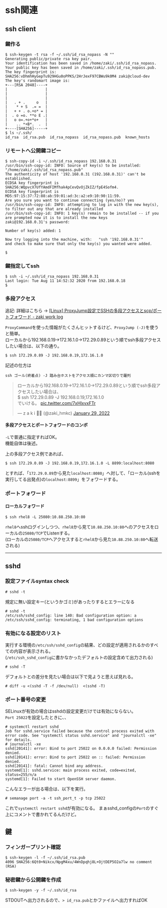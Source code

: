 # ssh関連

## ssh client

### 鍵作る

```console
$ ssh-keygen -t rsa -f ~/.ssh/id_rsa_nopass -N ""
Generating public/private rsa key pair.
Your identification has been saved in /home/zaki/.ssh/id_rsa_nopass.
Your public key has been saved in /home/zaki/.ssh/id_rsa_nopass.pub.
The key fingerprint is:
SHA256:vDhmhHyGepTu929HGu0oPPKS/2HrJexF97CBWu9k0M4 zaki@cloud-dev
The key's randomart image is:
+---[RSA 2048]----+
|                 |
|                 |
|                 |
|   . + .     o   |
|    * + S  .= =  |
|   + + . o.+o* = |
|  . o =o. **o E .|
|   o o=.+o+*o+   |
|    .. *+B*.  .  |
+----[SHA256]-----+
$ ls ~/.ssh/
id_rsa  id_rsa.pub  id_rsa_nopass  id_rsa_nopass.pub  known_hosts
```

### リモートへ公開鍵コピー

```console
$ ssh-copy-id -i ~/.ssh/id_rsa_nopass 192.168.0.31
/usr/bin/ssh-copy-id: INFO: Source of key(s) to be installed: "/home/zaki/.ssh/id_rsa_nopass.pub"
The authenticity of host '192.168.0.31 (192.168.0.31)' can't be established.
ECDSA key fingerprint is SHA256:WQpvcX7UfYAmdFIMfhak4pCevQvOjZkIZ/fpE4Sofm4.
ECDSA key fingerprint is MD5:97:15:37:72:88:ab:59:01:ad:3c:a2:e9:10:90:11:59.
Are you sure you want to continue connecting (yes/no)? yes
/usr/bin/ssh-copy-id: INFO: attempting to log in with the new key(s), to filter out any that are already installed
/usr/bin/ssh-copy-id: INFO: 1 key(s) remain to be installed -- if you are prompted now it is to install the new keys
zaki@192.168.0.31's password: 

Number of key(s) added: 1

Now try logging into the machine, with:   "ssh '192.168.0.31'"
and check to make sure that only the key(s) you wanted were added.

$
```

### 鍵指定してssh

```console
$ ssh -i ~/.ssh/id_rsa_nopass 192.168.0.31
Last login: Tue Aug 11 14:52:32 2020 from 192.168.0.18
$ 
```

### 多段アクセス

追記: 詳細はこちら -> [[Linux] ProxyJump設定でSSHの多段アクセスとscp/ポートフォワード - zaki work log](https://zaki-hmkc.hatenablog.com/entry/2022/02/03/000245)

`ProxyCommand`を使った情報がたくさんヒットするけど、`ProxyJump (-J)`を使うと簡単。  
ローカルから192.168.0.19→172.16.1.0→172.29.0.89という順でssh多段アクセスしたい場合は、以下の通り。

```console
$ ssh 172.29.0.89 -J 192.168.0.19,172.16.1.0
```

記述の仕方は

```text
ssh ゴール(終着点) -J 踏み台ホストをアクセス順にカンマ区切りで羅列
```

<blockquote class="twitter-tweet"><p lang="ja" dir="ltr">ローカルから192.168.0.19→172.16.1.0→172.29.0.89という順でssh多段アクセスしたい場合は、<br>$ ssh 172.29.0.89 -J 192.168.0.19,172.16.1.0<br>でいける。 <a href="https://t.co/7xHlxvxFTr">pic.twitter.com/7xHlxvxFTr</a></p>&mdash; z a k i 🌈🌉 (@zaki_hmkc) <a href="https://twitter.com/zaki_hmkc/status/1487383030251462658?ref_src=twsrc%5Etfw">January 29, 2022</a></blockquote> <script async src="https://platform.twitter.com/widgets.js" charset="utf-8"></script>

#### 多段アクセスとポートフォワードのコンボ

`-L`で普通に指定すればOK。  
機能自体は後述。

上の多段アクセス例であれば、

```console
$ ssh 172.29.0.89 -J 192.168.0.19,172.16.1.0 -L 8899:localhost:8080
```

とすれば、「`172.29.0.89`から見た`localhost:8080`」へ対して、「ローカル(sshを実行してる出発点)の`localhost:8899`」をフォワードする。

### ポートフォワード

#### ローカルフォワード

```console
$ ssh rhel8 -L 25080:10.88.250.10:80
```

`rhel8`へsshログインしつつ、`rhel8`から見て`10.88.250.10:80`へのアクセスをローカルの`25080/TCP`でListenする。  
(ローカルの`25080/TCP`へアクセスすると`rhel8`から見た`10.88.250.10:80`へ転送される)

---

## sshd

### 設定ファイルsyntax check

```console
# sshd -t
```

規定に無い設定キー(というかゴミ)があったりするとエラーになる

```console
# sshd -t
/etc/ssh/sshd_config: line 140: Bad configuration option: a
/etc/ssh/sshd_config: terminating, 1 bad configuration options
```

### 有効になる設定のリスト

実行する環境の`/etc/ssh/sshd_config`の結果、どの設定が適用されるかのすべての内容が表示される。  
(`/etc/ssh_sshd_config`に書かなかったデフォルトの設定含めて出力される)

```console
# sshd -T
```

デフォルトとの差分を見たい場合は以下で見ようと思えば見れる。

```console
# diff -u <(sshd -T -f /dev/null)  <(sshd -T)
```

### ポート番号の変更

SELinuxが有効の場合はsshdの設定変更だけでは有効にならない。  
`Port 25022`を設定したときに、、

```
# systemctl restart sshd
Job for sshd.service failed because the control process exited with error code. See "systemctl status sshd.service" and "journalctl -xe" for details.
# journalctl -xe
sshd[20141]: error: Bind to port 25022 on 0.0.0.0 failed: Permission denied.
sshd[20141]: error: Bind to port 25022 on :: failed: Permission denied.
sshd[20141]: fatal: Cannot bind any address.
systemd[1]: sshd.service: main process exited, code=exited, status=255/n/a
systemd[1]: Failed to start OpenSSH server daemon.
```

こんなエラーが出る場合は、以下を実行。

```console
# semanage port -a -t ssh_port_t -p tcp 25022
```

これで`systemctl restart sshd`が有効になる。
まぁsshd_configの`Port`のすぐ上にコメントで書かれてるんだけど。

## 鍵

### フィンガープリント確認

```console
$ ssh-keygen -l -f ~/.ssh/id_rsa.pub
4096 SHA256:6Qt0+Nikcx/NpgM4xu/4WnDpqhj8L+OjtDEP5O2a7lw no comment (RSA)
```

### 秘密鍵から公開鍵を作成

```console
$ ssh-keygen -y -f ~/.ssh/id_rsa
```

STDOUTへ出力されるので、`> id_rsa.pub`とかファイルへ出力すればOK
